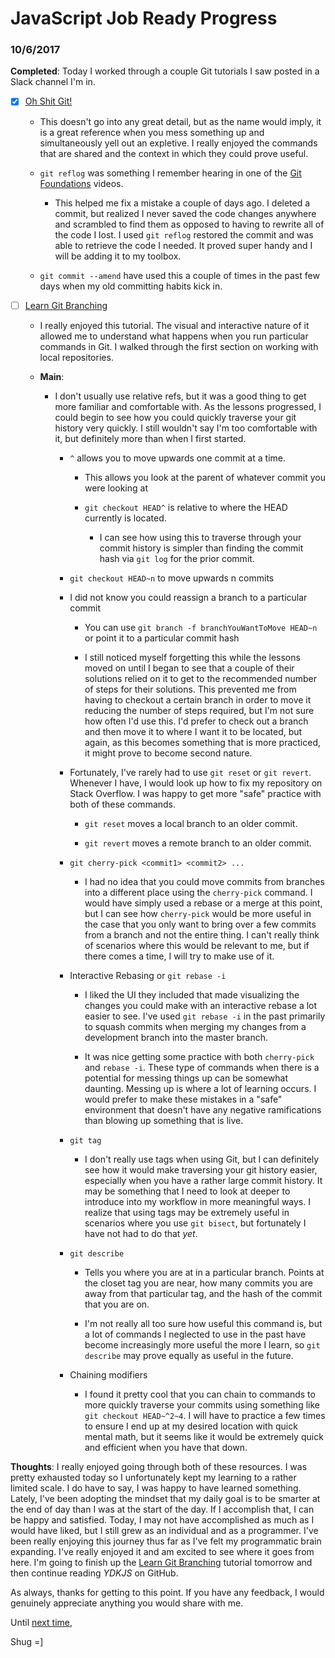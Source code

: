 # JavaScript Job Ready Progress

### 10/6/2017

**Completed**: Today I worked through a couple Git tutorials I saw posted in a Slack channel I'm in.

- [X] [Oh Shit Git!](http://ohshitgit.com/)

  - This doesn't go into any great detail, but as the name would imply, it is a great reference when you mess something up and simultaneously yell out an expletive. I really enjoyed the commands that are shared and the context in which they could prove useful.

  - `git reflog` was something I remember hearing in one of the [Git Foundations](https://www.youtube.com/playlist?list=PLg7s6cbtAD15G8lNyoaYDuKZSKyJrgwB-) videos.

    - This helped me fix a mistake a couple of days ago. I deleted a commit, but realized I never saved the code changes anywhere and scrambled to find them as opposed to having to rewrite all of the code I lost. I used `git reflog` restored the commit and was able to retrieve the code I needed. It proved super handy and I will be adding it to my toolbox.

  - `git commit --amend` have used this a couple of times in the past few days when my old committing habits kick in.

- [ ] [Learn Git Branching](https://learngitbranching.js.org/)

  - I really enjoyed this tutorial. The visual and interactive nature of it allowed me to understand what happens when you run particular commands in Git. I walked through the first section on working with local repositories.

  - **Main**:

    - I don't usually use relative refs, but it was a good thing to get more familiar and comfortable with. As the lessons progressed, I could begin to see how you could quickly traverse your git history very quickly. I still wouldn't say I'm too comfortable with it, but definitely more than when I first started.

      - `^` allows you to move upwards one commit at a time.

        - This allows you look at the parent of whatever commit you were looking at

        - `git checkout HEAD^` is relative to where the HEAD currently is located.

          - I can see how using this to traverse through your commit history is simpler than finding the commit hash via `git log` for the prior commit.

      - `git checkout HEAD~n` to move upwards n commits

      - I did not know you could reassign a branch to a particular commit

        - You can use `git branch -f branchYouWantToMove HEAD~n` or point it to a particular commit hash

        - I still noticed myself forgetting this while the lessons moved on until I began to see that a couple of their solutions relied on it to get to the recommended number of steps for their solutions. This prevented me from having to checkout a certain branch in order to move it reducing the number of steps required, but I'm not sure how often I'd use this. I'd prefer to check out a branch and then move it to where I want it to be located, but again, as this becomes something that is more practiced, it might prove to become second nature.

      - Fortunately, I've rarely had to use `git reset` or `git revert`. Whenever I have, I would look up how to fix my repository on Stack Overflow. I was happy to get more "safe" practice with both of these commands.

        - `git reset` moves a local branch to an older commit.

        - `git revert` moves a remote branch to an older commit.

      - `git cherry-pick <commit1> <commit2> ...`

        - I had no idea that you could move commits from branches into a different place using the `cherry-pick` command. I would have simply used a rebase or a merge at this point, but I can see how `cherry-pick` would be more useful in the case that you only want to bring over a few commits from a branch and not the entire thing. I can't really think of scenarios where this would be relevant to me, but if there comes a time, I will try to make use of it.

      - Interactive Rebasing or `git rebase -i`

        - I liked the UI they included that made visualizing the changes you could make with an interactive rebase a lot easier to see. I've used `git rebase -i` in the past primarily to squash commits when merging my changes from a development branch into the master branch.

        - It was nice getting some practice with both `cherry-pick` and `rebase -i`. These type of commands when there is a potential for messing things up can be somewhat daunting. Messing up is where a lot of learning occurs. I would prefer to make these mistakes in a "safe" environment that doesn't have any negative ramifications than blowing up something that is live.

      - `git tag`

        - I don't really use tags when using Git, but I can definitely see how it would make traversing your git history easier, especially when you have a rather large commit history. It may be something that I need to look at deeper to introduce into my workflow in more meaningful ways. I realize that using tags may be extremely useful in scenarios where you use `git bisect`, but fortunately I have not had to do that *yet*.

      - `git describe`

        - Tells you where you are at in a particular branch. Points at the closet tag you are near, how many commits you are away from that particular tag, and the hash of the commit that you are on.

        - I'm not really all too sure how useful this command is, but a lot of commands I neglected to use in the past have become increasingly more useful the more I learn, so `git describe` may prove equally as useful in the future.

      - Chaining modifiers

        - I found it pretty cool that you can chain to commands to more quickly traverse your commits using something like `git checkout HEAD~^2~4`. I will have to practice a few times to ensure I end up at my desired location with quick mental math, but it seems like it would be extremely quick and efficient when you have that down.

**Thoughts**: I really enjoyed going through both of these resources. I was pretty exhausted today so I unfortunately kept my learning to a rather limited scale. I do have to say, I was happy to have learned something. Lately, I've been adopting the mindset that my daily goal is to be smarter at the end of day than I was at the start of the day. If I accomplish that, I can be happy and satisfied. Today, I may not have accomplished as much as I would have liked, but I still grew as an individual and as a programmer. I've been really enjoying this journey thus far as I've felt my programmatic brain expanding. I've really enjoyed it and am excited to see where it goes from here. I'm going to finish up the [Learn Git Branching](https://learngitbranching.js.org/) tutorial tomorrow and then continue reading *YDKJS* on GitHub.

As always, thanks for getting to this point. If you have any feedback, I would genuinely appreciate anything you would share with me.

Until [next time](10_07_17.md),

Shug =]
